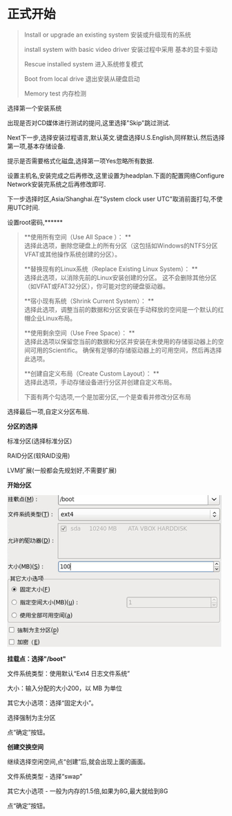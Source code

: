 # 正式开始

> Install or upgrade an existing system 安装或升级现有的系统
>
> install system with basic video driver 安装过程中采用 基本的显卡驱动
>
> Rescue installed system 进入系统修复模式
>
> Boot from local drive 退出安装从硬盘启动
>
> Memory test 内存检测

选择第一个安装系统

出现是否对CD媒体进行测试的提问,这里选择"Skip"跳过测试.

Next下一步,选择安装过程语言,默认英文.键盘选择U.S.English,同样默认.然后选择第一项,基本存储设备.

提示是否需要格式化磁盘,选择第一项Yes忽略所有数据.

设置主机名,安装完成之后再修改,这里设置为headplan.下面的配置网络Configure Network安装完系统之后再修改即可.

下一步选择时区,Asia/Shanghai.在"System clock user UTC"取消前面打勾,不使用UTC时间.

设置root密码,\*\*\*\*\*\*

> **使用所有空间（Use All Space ）： **  
> 选择此选项，删除您硬盘上的所有分区（这包括如Windows的NTFS分区VFAT或其他操作系统创建的分区）。
>
> **替换现有的Linux系统（Replace Existing Linux System）： **  
> 选择此选项，以消除先前的Linux安装创建的分区。 这不会删除其他分区（如VFAT或FAT32分区），你可能对您的硬盘驱动器。
>
> **宿小现有系统（Shrink Current System）： **  
> 选择此选项，调整当前的数据和分区安装在手动释放的空间是一个默认的红帽企业Linux布局。
>
> **使用剩余空间（Use Free Space）： **  
> 选择此选项以保留您当前的数据和分区并安装在未使用的存储驱动器上的空间可用的Scientific。 确保有足够的存储驱动器上的可用空间，然后再选择此选项。
>
> **创建自定义布局（Create Custom Layout）： **  
> 选择此选项，手动存储设备进行分区并创建自定义布局。
>
> 下面有两个勾选项,一个是加密分区,一个是查看并修改分区布局

选择最后一项,自定义分区布局.

**分区的选择**

标准分区\(选择标准分区\)

RAID分区\(软RAID没用\)

LVM扩展\(一般都会先规划好,不需要扩展\)

**开始分区**

![](/assets/import.png)

**挂载点：选择"/boot"**

文件系统类型：使用默认“Ext4 日志文件系统”

大小：输入分配的大小200，以 MB 为单位 

其它大小选项：选择“固定大小”。

选择强制为主分区

点“确定”按钮。

**创建交换空间**

继续选择空闲空间,点“创建”后,就会出现上面的画面。

文件系统类型 - 选择“swap”

其它大小选项 - 一般为内存的1.5倍,如果为8G,最大就给到8G

点“确定”按钮。

